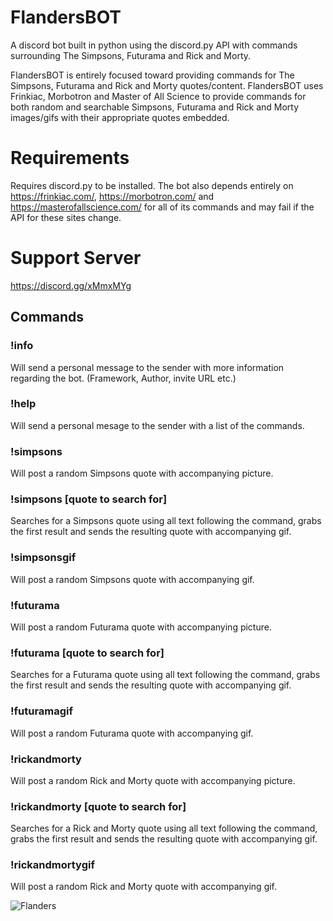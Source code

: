 # FlandersBOT
A discord bot built in python using the discord.py API with commands surrounding The Simpsons, Futurama and Rick and Morty.

FlandersBOT is entirely focused toward providing commands for The Simpsons, Futurama and Rick and Morty quotes/content. FlandersBOT uses Frinkiac, Morbotron and Master of All Science to provide commands for both random and searchable Simpsons, Futurama and Rick and Morty images/gifs with their appropriate quotes embedded.

# Requirements
Requires discord.py to be installed.
The bot also depends entirely on https://frinkiac.com/, https://morbotron.com/ and https://masterofallscience.com/ for all of its commands and may fail if the API for these sites change.

# Support Server
https://discord.gg/xMmxMYg

## Commands
### !info

Will send a personal message to the sender with more information regarding the bot. (Framework, Author, invite URL etc.)

### !help

Will send a personal mesage to the sender with a list of the commands.

### !simpsons

Will post a random Simpsons quote with accompanying picture.

### !simpsons [quote to search for]

Searches for a Simpsons quote using all text following the command, grabs the first result and sends the resulting quote with accompanying gif.

### !simpsonsgif

Will post a random Simpsons quote with accompanying gif.

### !futurama

Will post a random Futurama quote with accompanying picture.

### !futurama [quote to search for]

Searches for a Futurama quote using all text following the command, grabs the first result and sends the resulting quote with accompanying gif.

### !futuramagif

Will post a random Futurama quote with accompanying gif.

### !rickandmorty

Will post a random Rick and Morty quote with accompanying picture.

### !rickandmorty [quote to search for]

Searches for a Rick and Morty quote using all text following the command, grabs the first result and sends the resulting quote with accompanying gif.

### !rickandmortygif

Will post a random Rick and Morty quote with accompanying gif.

![Flanders](https://MitchellAW.github.io/images/flanders.png)
